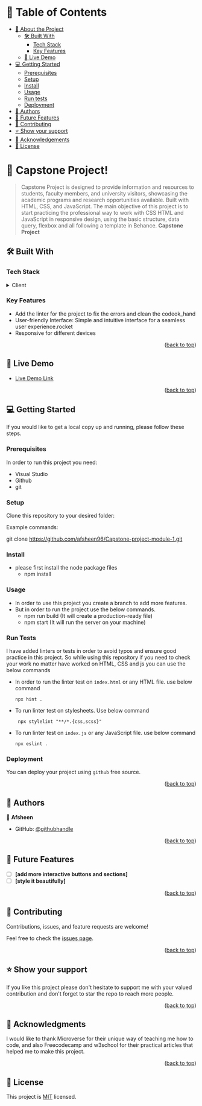 


# 📗 Table of Contents

- [📖 About the Project](#about-project)
  - [🛠 Built With](#built-with)
    - [Tech Stack](#tech-stack)
    - [Key Features](#key-features)
  - [🚀 Live Demo](#live-demo)
- [💻 Getting Started](#getting-started)
  - [Prerequisites](#prerequisites)
  - [Setup](#setup)
  - [Install](#install)
  - [Usage](#usage)
  - [Run tests](#run-tests)
  - [Deployment](#deployment)
- [👥 Authors](#authors)
- [🔭 Future Features](#future-features)
- [🤝 Contributing](#contributing)
- [⭐️ Show your support](#support)
- [🙏 Acknowledgements](#acknowledgements)
- [📝 License](#license)



# 📖 Capstone Project! <a name="about-project"></a>

> Capstone Project is designed to provide information and resources to students, faculty members, and university visitors, showcasing the academic programs and research opportunities available. Built with HTML, CSS, and JavaScript. The main objective of this project is to start practicing the professional way to work with CSS HTML and JavaScript in responsive design, using the basic structure, data query, flexbox and all following a template in Behance.
**Capstone Project** 

## 🛠 Built With <a name="built-with"></a>

### Tech Stack <a name="tech-stack"></a>
<details>
  <summary>Client</summary>
  <ul>
   <li><a href="https://developer.mozilla.org/en-US/docs/Learn/HTML/Introduction_to_HTML/Getting_started">HTML</a></li>
    <li><a href="https://developer.mozilla.org/en-US/docs/Web/CSS">CSS</a></li>
    <li><a href="https://developer.mozilla.org/en-US/docs/Web/javascript">JavaScript</a></li>
  </ul>
</details>

<!-- Features -->

### Key Features <a name="key-features"></a>


- Add the linter for the project to fix the errors and clean the codeok_hand
- User-friendly Interface: Simple and intuitive interface for a seamless user experience.rocket
- Responsive for different devices

<p align="right">(<a href="#readme-top">back to top</a>)</p>

<!-- LIVE DEMO -->

## 🚀 Live Demo <a name="live-demo"></a>

- [Live Demo Link](https://afsheen96.github.io/Capstone-project-module-1)

<p align="right">(<a href="#readme-top">back to top</a>)</p>

<!-- GETTING STARTED -->

## 💻 Getting Started <a name="getting-started"></a>

If you would like to get a local copy up and running, please follow these steps.

### Prerequisites

In order to run this project you need:

- Visual Studio
- Github
- git

### Setup

Clone this repository to your desired folder:

Example commands:

git clone https://github.com/afsheen96/Capstone-project-module-1.git


### Install

- please first install the node package files
   - npm install

### Usage
 
 - In order to use this project you create a branch to add more features.
  - But in order to run the project use the below commands. 
    - npm run build (It will create a production-ready file)
    - npm start (It will run the server on your machine)

    
 

### Run Tests
 
I have added linters or tests in order to avoid typos and ensure good practice in this project. So while using this repository if you need to check your work no matter have worked on HTML, CSS and js you can use the below commands
- In order to run the linter test on `index.html` or any HTML file. use below command

    `npx hint .`
- To run linter test on stylesheets. Use below command

    ` npx stylelint "**/*.{css,scss}"`

- To run linter test on `index.js` or any JavaScript file. use below command
  
    `npx eslint .`

### Deployment
 
 You can deploy your project using `github` free source.
 

<p align="right">(<a href="#readme-top">back to top</a>)</p>

## 👥 Authors <a name="authors"></a>


👤 **Afsheen**

- GitHub: [@githubhandle](https://github.com/Afsheen96)
  
<p align="right">(<a href="#readme-top">back to top</a>)</p>

<!-- FUTURE FEATURES -->

## 🔭 Future Features <a name="future-features"></a>


- [ ] **[add more interactive buttons and sections]**
- [ ] **[style it beautifully]**

<p align="right">(<a href="#readme-top">back to top</a>)</p>

<!-- CONTRIBUTING -->

## 🤝 Contributing <a name="contributing"></a>

Contributions, issues, and feature requests are welcome!

Feel free to check the [issues page](../../issues/).

<p align="right">(<a href="#readme-top">back to top</a>)</p>

<!-- SUPPORT -->

## ⭐️ Show your support <a name="support"></a>

If you like this project please don't hesitate to support me with your valued contribution and don't forget to star the repo to reach more
people.


<p align="right">(<a href="#readme-top">back to top</a>)</p>

<!-- ACKNOWLEDGEMENTS -->

## 🙏 Acknowledgments <a name="acknowledgements"></a>

I would like to thank Microverse for their unique way of teaching me how to code, and also Freecodecamp and w3school for their practical articles that helped me to
make this project.


<p align="right">(<a href="#readme-top">back to top</a>)</p>

<!-- LICENSE -->

## 📝 License <a name="license"></a>

This project is [MIT](https://github.com/Afsheen96/Capstone-project-module-1/blob/main/LICENSE) licensed.
